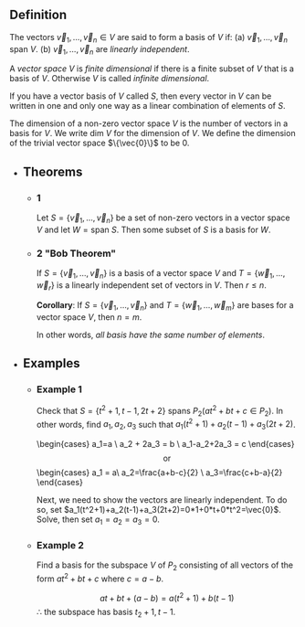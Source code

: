 ## Definition
The vectors $\vec{v}_1,\dots,\vec{v}_n\in V$ are said to form a basis of $V$ if:
(a) $\vec{v}_1,\dots,\vec{v}_n$ span $V$.
(b) $\vec{v}_1,\dots,\vec{v}_n$ are *linearly independent*.

A *vector space* $V$ is *finite dimensional* if there is a finite subset of $V$ that is a basis of $V$. Otherwise $V$ is called *infinite dimensional*.

If you have a vector basis of $V$ called $S$, then every vector in $V$ can be written in one and only one way as a linear combination of elements of $S$.

The dimension of a non-zero vector space $V$ is the number of vectors in a basis for $V$. We write $\text{dim }V$ for the dimension of $V$. We define the dimension of the trivial vector space $\{\vec{0}\}$ to be 0.
- ## Theorems
	- ### 1
	  Let $S=\{\vec{v}_1,\dots,\vec{v}_n\}$ be a set of non-zero vectors in a vector space $V$ and let $W=\text{span }S$. Then some subset of $S$ is a basis for $W$.
	- ### 2 "Bob Theorem"
	  If $S=\{\vec{v}_1,\dots,\vec{v}_n\}$ is a basis of a vector space $V$ and $T=\{\vec{w}_1,\dots,\vec{w}_r\}$ is a linearly independent set of vectors in $V$. Then $r\le n$.
	  
	  **Corollary**:
	  If $S=\{\vec{v}_1,\dots,\vec{v}_n\}$ and $T=\{\vec{w}_1,\dots,\vec{w}_m\}$ are bases for a vector space $V$, then $n = m$.
	  
	  In other words, *all basis have the same number of elements*.
- ## Examples
	- ### Example 1
	  Check that $S=\{t^2+1,t-1,2t+2\}$ spans $P_2 (at^2+bt+c\in P_2)$.
	  In other words, find $a_1,a_2,a_3$ such that $a_1(t^2+1)+a_2(t-1)+a_3(2t+2)$.
	  
	  \begin{cases}
	  a_1=a \\
	  a_2 + 2a_3 = b \\
	  a_1-a_2+2a_3 = c
	  \end{cases}
	  $$\text{or}$$
	  \begin{cases}
	  a_1 = a\\
	  a_2=\frac{a+b-c}{2} \\
	  a_3=\frac{c+b-a}{2}
	  \end{cases}
	  
	  Next, we need to show the vectors are linearly independent.
	  To do so, set $a_1(t^2+1)+a_2(t-1)+a_3(2t+2)=0*1+0*t+0*t^2=\vec{0}$.
	  Solve, then set $a_1 = a_2 = a_3 = 0$.
	- ### Example 2
	  Find a basis for the subspace $V$ of $P_2$ consisting of all vectors of the form $at^2+bt+c$ where $c=a-b$.
	  
	  $$at+bt+(a-b)=a(t^2+1)+b(t-1)$$
	  $\therefore$ the subspace has basis $t_2+1, t-1$.